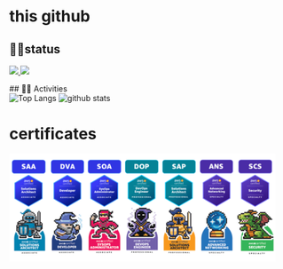 # this github
## 🧑‍💻status
<p align="left">
  <a href="https://github.com/blueshooterX">
    <img height="20" src="https://komarev.com/ghpvc/?username=blueshooterX" />
  </a>
  <a href="https://github.com/blueshooterX">
    <img height="20" src="https://img.shields.io/github/followers/blueshooterX?label=follow&logo=github&style=flat" />
  </a>
</p>
<!-- ライトモート：theme=light, ダークモート：theme=vue-dark  -->
## 🏃‍♀️ Activities
<div align="left"> 
  <img alt="Top Langs" height="170px" src="https://github-readme-stats.vercel.app/api?username=blueshooterX&theme=vue-dark&layout=compact" />
  <img alt="github stats" height="170px" src="https://github-readme-stats.vercel.app/api/top-langs/?username=blueshooterX&theme=vue-dark&layout=compact" />
</div>


# certificates
<img src="image/aws_cert2025.png" style="width:50vw;">
